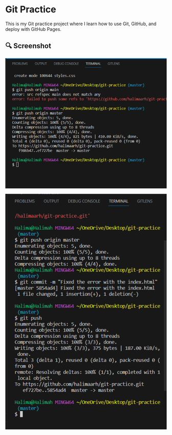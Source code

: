 # Git Practice

This is my Git practice project where I learn how to use Git, GitHub, and deploy with GitHub Pages.

## 🔍 Screenshot

![Website Preview 1](./assets/Screenshot%202025-06-05%20111716.png)

![Website Preview 2](./assets/Screenshot%202025-06-05%20112209.png)

